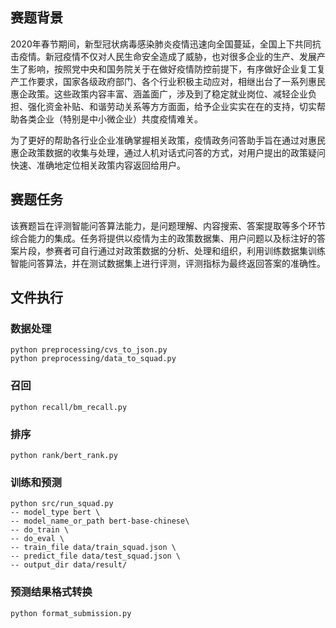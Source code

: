 ## 赛题背景

2020年春节期间，新型冠状病毒感染肺炎疫情迅速向全国蔓延，全国上下共同抗击疫情。新冠疫情不仅对人民生命安全造成了威胁，也对很多企业的生产、发展产生了影响，按照党中央和国务院关于在做好疫情防控前提下，有序做好企业复工复产工作要求，国家各级政府部门、各个行业积极主动应对，相继出台了一系列惠民惠企政策。这些政策内容丰富、涵盖面广，涉及到了稳定就业岗位、减轻企业负担、强化资金补贴、和谐劳动关系等方方面面，给予企业实实在在的支持，切实帮助各类企业（特别是中小微企业）共度疫情难关。

为了更好的帮助各行业企业准确掌握相关政策，疫情政务问答助手旨在通过对惠民惠企政策数据的收集与处理，通过人机对话式问答的方式，对用户提出的政策疑问快速、准确地定位相关政策内容返回给用户。

## 赛题任务
该赛题旨在评测智能问答算法能力，是问题理解、内容搜索、答案提取等多个环节综合能力的集成。任务将提供以疫情为主的政策数据集、用户问题以及标注好的答案片段，参赛者可自行通过对政策数据的分析、处理和组织，利用训练数据集训练智能问答算法，并在测试数据集上进行评测，评测指标为最终返回答案的准确性。

## 文件执行
### 数据处理
```shell
python preprocessing/cvs_to_json.py
python preprocessing/data_to_squad.py
```
### 召回
```shell
python recall/bm_recall.py
```
### 排序
```shell
python rank/bert_rank.py
```
### 训练和预测
```shell
python src/run_squad.py 
-- model_type bert \
-- model_name_or_path bert-base-chinese\
-- do_train \
-- do_eval \
-- train_file data/train_squad.json \
-- predict_file data/test_squad.json \
-- output_dir data/result/
```
### 预测结果格式转换
```shell
python format_submission.py
```
